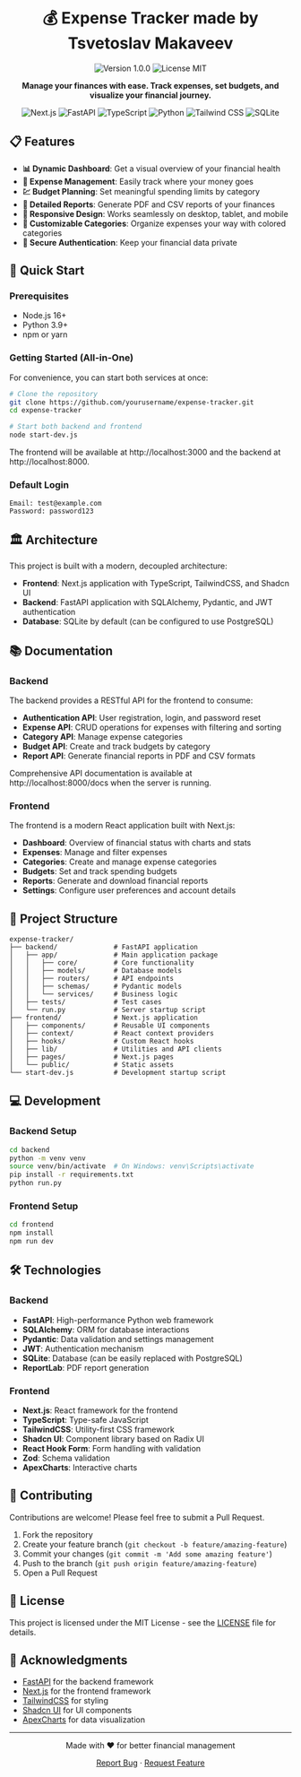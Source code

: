 <div align="center">

# 💰 Expense Tracker made by Tsvetoslav Makaveev

<img src="https://img.shields.io/badge/version-1.0.0-blue.svg?style=for-the-badge" alt="Version 1.0.0"/>
<img src="https://img.shields.io/badge/license-MIT-green.svg?style=for-the-badge" alt="License MIT"/>

**Manage your finances with ease. Track expenses, set budgets, and visualize your financial journey.**

<p align="center">
  <img src="https://img.shields.io/badge/Next.js-000000?style=for-the-badge&logo=next.js&logoColor=white" alt="Next.js"/>
  <img src="https://img.shields.io/badge/FastAPI-005571?style=for-the-badge&logo=fastapi" alt="FastAPI"/>
  <img src="https://img.shields.io/badge/TypeScript-3178C6?style=for-the-badge&logo=typescript&logoColor=white" alt="TypeScript"/>
  <img src="https://img.shields.io/badge/Python-3776AB?style=for-the-badge&logo=python&logoColor=white" alt="Python"/>
  <img src="https://img.shields.io/badge/Tailwind_CSS-38B2AC?style=for-the-badge&logo=tailwind-css&logoColor=white" alt="Tailwind CSS"/>
  <img src="https://img.shields.io/badge/SQLite-003B57?style=for-the-badge&logo=sqlite&logoColor=white" alt="SQLite"/>
</p>

<link scr="https://expense-tracker-zwetoslaw-gmailcoms-projects.vercel.app" alt="💰 You can try it 💰">

</div>

## 📋 Features

- **📊 Dynamic Dashboard**: Get a visual overview of your financial health
- **💸 Expense Management**: Easily track where your money goes
- **💹 Budget Planning**: Set meaningful spending limits by category
- **📝 Detailed Reports**: Generate PDF and CSV reports of your finances
- **📱 Responsive Design**: Works seamlessly on desktop, tablet, and mobile
- **🌈 Customizable Categories**: Organize expenses your way with colored categories
- **🔐 Secure Authentication**: Keep your financial data private


## 🚀 Quick Start

### Prerequisites

- Node.js 16+
- Python 3.9+
- npm or yarn

### Getting Started (All-in-One)

For convenience, you can start both services at once:

```bash
# Clone the repository
git clone https://github.com/yourusername/expense-tracker.git
cd expense-tracker

# Start both backend and frontend
node start-dev.js
```

The frontend will be available at http://localhost:3000 and the backend at http://localhost:8000.

### Default Login

```
Email: test@example.com
Password: password123
```

## 🏛️ Architecture

This project is built with a modern, decoupled architecture:

- **Frontend**: Next.js application with TypeScript, TailwindCSS, and Shadcn UI
- **Backend**: FastAPI application with SQLAlchemy, Pydantic, and JWT authentication
- **Database**: SQLite by default (can be configured to use PostgreSQL)

## 📚 Documentation

### Backend

The backend provides a RESTful API for the frontend to consume:

- **Authentication API**: User registration, login, and password reset
- **Expense API**: CRUD operations for expenses with filtering and sorting
- **Category API**: Manage expense categories
- **Budget API**: Create and track budgets by category
- **Report API**: Generate financial reports in PDF and CSV formats

Comprehensive API documentation is available at http://localhost:8000/docs when the server is running.

### Frontend

The frontend is a modern React application built with Next.js:

- **Dashboard**: Overview of financial status with charts and stats
- **Expenses**: Manage and filter expenses
- **Categories**: Create and manage expense categories
- **Budgets**: Set and track spending budgets
- **Reports**: Generate and download financial reports
- **Settings**: Configure user preferences and account details

## 📁 Project Structure

```
expense-tracker/
├── backend/              # FastAPI application
│   ├── app/              # Main application package
│   │   ├── core/         # Core functionality
│   │   ├── models/       # Database models
│   │   ├── routers/      # API endpoints
│   │   ├── schemas/      # Pydantic models
│   │   └── services/     # Business logic
│   ├── tests/            # Test cases
│   └── run.py            # Server startup script
├── frontend/             # Next.js application
│   ├── components/       # Reusable UI components
│   ├── context/          # React context providers
│   ├── hooks/            # Custom React hooks
│   ├── lib/              # Utilities and API clients
│   ├── pages/            # Next.js pages
│   └── public/           # Static assets
└── start-dev.js          # Development startup script
```

## 💻 Development

### Backend Setup

```bash
cd backend
python -m venv venv
source venv/bin/activate  # On Windows: venv\Scripts\activate
pip install -r requirements.txt
python run.py
```

### Frontend Setup

```bash
cd frontend
npm install
npm run dev
```

## 🛠️ Technologies

### Backend
- **FastAPI**: High-performance Python web framework
- **SQLAlchemy**: ORM for database interactions
- **Pydantic**: Data validation and settings management
- **JWT**: Authentication mechanism
- **SQLite**: Database (can be easily replaced with PostgreSQL)
- **ReportLab**: PDF report generation

### Frontend
- **Next.js**: React framework for the frontend
- **TypeScript**: Type-safe JavaScript
- **TailwindCSS**: Utility-first CSS framework
- **Shadcn UI**: Component library based on Radix UI
- **React Hook Form**: Form handling with validation
- **Zod**: Schema validation
- **ApexCharts**: Interactive charts

## 🤝 Contributing

Contributions are welcome! Please feel free to submit a Pull Request.

1. Fork the repository
2. Create your feature branch (`git checkout -b feature/amazing-feature`)
3. Commit your changes (`git commit -m 'Add some amazing feature'`)
4. Push to the branch (`git push origin feature/amazing-feature`)
5. Open a Pull Request

## 📝 License

This project is licensed under the MIT License - see the [LICENSE](LICENSE) file for details.

## 🙏 Acknowledgments

- [FastAPI](https://fastapi.tiangolo.com/) for the backend framework
- [Next.js](https://nextjs.org/) for the frontend framework
- [TailwindCSS](https://tailwindcss.com/) for styling
- [Shadcn UI](https://ui.shadcn.com/) for UI components
- [ApexCharts](https://apexcharts.com/) for data visualization

---

<div align="center">
  <p>Made with ❤️ for better financial management</p>
  <p>
    <a href="https://github.com/yourusername/expense-tracker/issues">Report Bug</a>
    ·
    <a href="https://github.com/yourusername/expense-tracker/issues">Request Feature</a>
  </p>
</div> 
